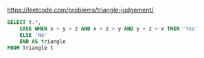 https://leetcode.com/problems/triangle-judgement/

```sql
SELECT t.*, 
    CASE WHEN x + y > z AND x + z > y AND y + z > x THEN 'Yes'
    ELSE 'No'
    END AS triangle
FROM Triangle t
```
